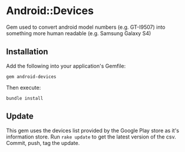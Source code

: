 # Android::Devices

Gem used to convert android model numbers (e.g. GT-I9507) into something more human readable (e.g. Samsung Galaxy S4)

## Installation

Add the following into your application's Gemfile:

`gem android-devices`

Then execute:

`bundle install`


## Update

This gem uses the devices list provided by the Google Play store as it's information store. Run `rake update` to get the latest version of the csv.
Commit, push, tag the update.